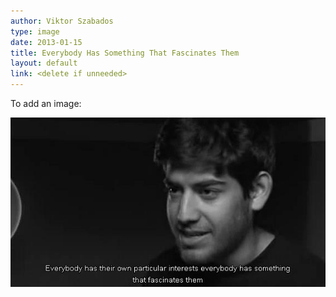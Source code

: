 ```yaml
---
author: Viktor Szabados
type: image
date: 2013-01-15
title: Everybody Has Something That Fascinates Them
layout: default
link: <delete if unneeded>
---
```

To add an image:

![Everybody Has Something That Fascinates Them](/images/fascinatesAaron.jpg)


